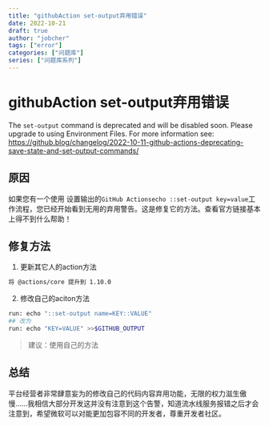 ```yaml
---
title: "githubAction set-output弃用错误"
date: 2022-10-21
draft: true
author: "jobcher"
tags: ["error"]
categories: ["问题库"]
series: ["问题库系列"]
---
```


# githubAction set-output弃用错误
The `set-output` command is deprecated and will be disabled soon. Please upgrade to using Environment Files. For more information see: https://github.blog/changelog/2022-10-11-github-actions-deprecating-save-state-and-set-output-commands/  
## 原因
如果您有一个使用 设置输出的`GitHub Actionsecho ::set-output key=value`工作流程，您已经开始看到无用的弃用警告。这是修复它的方法。查看官方链接基本上得不到什么帮助！
## 修复方法
1. 更新其它人的action方法  
```sh
将 @actions/core 提升到 1.10.0
```
2. 修改自己的aciton方法
```sh
run: echo "::set-output name=KEY::VALUE"
## 改为
run: echo "KEY=VALUE" >>$GITHUB_OUTPUT
```
>建议：使用自己的方法
## 总结
平台经营者非常肆意妄为的修改自己的代码内容弃用功能，无限的权力滋生傲慢……我相信大部分开发这并没有注意到这个告警，知道流水线服务报错之后才会注意到，希望微软可以对能更加包容不同的开发者，尊重开发者社区。